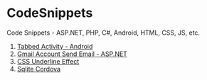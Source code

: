 # CodeSnippets
Code Snippets - ASP.NET, PHP, C#, Android, HTML, CSS, JS, etc.

<ol>
  <li><a href="https://github.com/maunashjani/CodeSnippets/blob/master/Tabbed%20Activity%20-%20Android" target="_blank">Tabbed Activity - Android</a></li>
  <li><a href="https://github.com/maunashjani/CodeSnippets/blob/master/Gmail%20Account%20Send%20Email%20-%20ASP.NET" target="_blank">Gmail Account Send Email - ASP.NET</a></li>
  <li><a href="https://htmlpreview.github.io/?https://github.com/maunashjani/CodeSnippets/blob/master/CSSUnderlineEffect.html">CSS Underline Effect</a></li>
  <li><a href="https://github.com/maunashjani/CodeSnippets/blob/master/SqliteCordova">Sqlite Cordova</a></li>
</ol>
    
